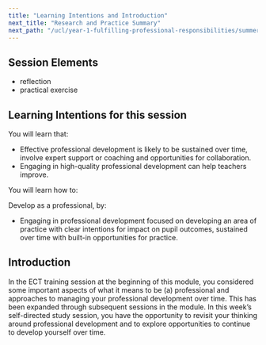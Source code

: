 ```yaml
---
title: "Learning Intentions and Introduction"
next_title: "Research and Practice Summary"
next_path: "/ucl/year-1-fulfilling-professional-responsibilities/summer-week-6-ect-research-and-practice-summary"
---
```


## Session Elements

- reflection
- practical exercise

## Learning Intentions for this session

You will learn that:

- Effective professional development is likely to be sustained over time, involve expert support or coaching and opportunities for collaboration.
- Engaging in high-quality professional development can help teachers improve.

You will learn how to:

Develop as a professional, by:

- Engaging in professional development focused on developing an area of practice with clear intentions for impact on pupil outcomes, sustained over time with built-in opportunities for practice.

## Introduction

In the ECT training session at the beginning of this module, you considered some important aspects of what it means to be (a) professional and approaches to managing your professional development over time. This has been expanded through subsequent sessions in the module. In this week’s self-directed study session, you have the opportunity to revisit your thinking around professional development and to explore opportunities to continue to develop yourself over time.
